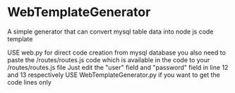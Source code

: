 # WebTemplateGenerator
A simple generator that can convert mysql table data into node js code template


USE web.py for direct code creation from mysql database
 you also need to paste the /routes/routes.js code which is available in the code to your /routes/routes.js file
Just edit the "user" field and "password" field in line 12 and 13 respectively
 USE WebTemplateGenerator.py if you want to get the code lines only
 
